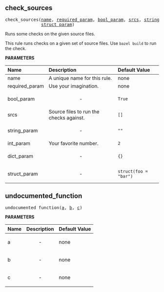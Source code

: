 <!-- Generated with Stardoc: http://skydoc.bazel.build -->

<a id="#check_sources"></a>

## check_sources

<pre>
check_sources(<a href="#check_sources-name">name</a>, <a href="#check_sources-required_param">required_param</a>, <a href="#check_sources-bool_param">bool_param</a>, <a href="#check_sources-srcs">srcs</a>, <a href="#check_sources-string_param">string_param</a>, <a href="#check_sources-int_param">int_param</a>, <a href="#check_sources-dict_param">dict_param</a>,
              <a href="#check_sources-struct_param">struct_param</a>)
</pre>

Runs some checks on the given source files.

This rule runs checks on a given set of source files.
Use `bazel build` to run the check.


**PARAMETERS**


| Name  | Description | Default Value |
| :------------- | :------------- | :------------- |
| <a id="check_sources-name"></a>name |  A unique name for this rule.   |  none |
| <a id="check_sources-required_param"></a>required_param |  Use your imagination.   |  none |
| <a id="check_sources-bool_param"></a>bool_param |  <p align="center"> - </p>   |  <code>True</code> |
| <a id="check_sources-srcs"></a>srcs |  Source files to run the checks against.   |  <code>[]</code> |
| <a id="check_sources-string_param"></a>string_param |  <p align="center"> - </p>   |  <code>""</code> |
| <a id="check_sources-int_param"></a>int_param |  Your favorite number.   |  <code>2</code> |
| <a id="check_sources-dict_param"></a>dict_param |  <p align="center"> - </p>   |  <code>{}</code> |
| <a id="check_sources-struct_param"></a>struct_param |  <p align="center"> - </p>   |  <code>struct(foo = "bar")</code> |


<a id="#undocumented_function"></a>

## undocumented_function

<pre>
undocumented_function(<a href="#undocumented_function-a">a</a>, <a href="#undocumented_function-b">b</a>, <a href="#undocumented_function-c">c</a>)
</pre>



**PARAMETERS**


| Name  | Description | Default Value |
| :------------- | :------------- | :------------- |
| <a id="undocumented_function-a"></a>a |  <p align="center"> - </p>   |  none |
| <a id="undocumented_function-b"></a>b |  <p align="center"> - </p>   |  none |
| <a id="undocumented_function-c"></a>c |  <p align="center"> - </p>   |  none |


